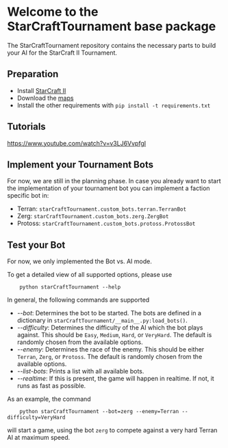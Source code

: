 # Welcome to the StarCraftTournament base package

The StarCraftTournament repository contains the necessary
parts to build your AI for the StarCraft II Tournament.

## Preparation
* Install [StarCraft II]
* Download the [maps]
* Install the other requirements with `pip install -t requirements.txt`

## Tutorials
https://www.youtube.com/watch?v=v3LJ6VvpfgI

## Implement your Tournament Bots
For now, we are still in the planning phase.
In case you already want to start the implementation of your tournament
bot you can implement a faction specific bot in:
  * Terran: `starCraftTournament.custom_bots.terran.TerranBot`
  * Zerg: `starCraftTournament.custom_bots.zerg.ZergBot`
  * Protoss: `starCraftTournament.custom_bots.protoss.ProtossBot`

## Test your Bot
For now, we only implemented the Bot vs. AI mode.

To get a detailed view of all supported options, please use
```
    python starCraftTournament --help
```

In general, the following commands are supported

  * *--bot*: Determines the bot to be started.
      The bots are defined in a dictionary in `starCraftTournament/__main__.py:load_bots()`.
  * *--difficulty*: Determines the difficulty of the AI which 
      the bot plays against. This should be
      `Easy`, `Medium`, `Hard`, or `VeryHard`.
      The default is randomly chosen from the available options.
  * *--enemy*: Determines the race of the enemy.
      This should be either `Terran`, `Zerg`, or `Protoss`.
      The default is randomly chosen from the available options.
  * *--list-bots*: Prints a list with all available bots.
  * *--realtime*: If this is present, the game will happen in realtime. If not, it runs as fast as possible.
 

As an example, the command

```
    python starCraftTournament --bot=zerg --enemy=Terran --difficulty=VeryHard
```
will start a game, using the bot `zerg` to compete against a very hard Terran AI at maximum speed.





[StarCraft II]: https://starcraft2.com/en-us/
[maps]: https://github.com/Blizzard/s2client-proto